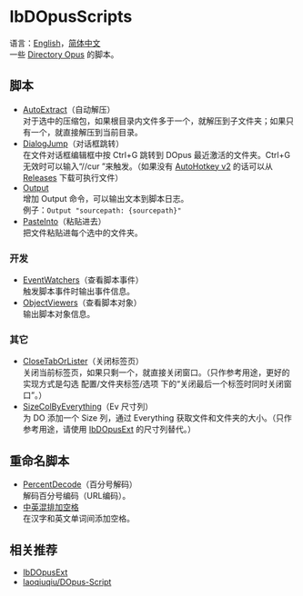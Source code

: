 # IbDOpusScripts
语言：[English](README.md)，[简体中文](README.zh-Hans.md)  
一些 [Directory Opus](https://github.com/Chaoses-Ib/DirectoryOpus) 的脚本。

## 脚本
* [AutoExtract](AutoExtract.js)（自动解压）  
对于选中的压缩包，如果根目录内文件多于一个，就解压到子文件夹；如果只有一个，就直接解压到当前目录。
* [DialogJump](DialogJump.ahk)（对话框跳转）  
在文件对话框编辑框中按 Ctrl+G 跳转到 DOpus 最近激活的文件夹。Ctrl+G 无效时可以输入“//cur ”来触发。（如果没有 [AutoHotkey v2](https://www.autohotkey.com/v2/) 的话可以从 [Releases](../../releases) 下载可执行文件）
* [Output](Output.ouc)  
增加 Output 命令，可以输出文本到脚本日志。  
例子：`Output "sourcepath: {sourcepath}"`
* [PasteInto](PasteInto.js)（粘贴进去）  
把文件粘贴进每个选中的文件夹。

### 开发
* [EventWatchers](EventWatchers)（查看脚本事件）  
触发脚本事件时输出事件信息。
* [ObjectViewers](ObjectViewers)（查看脚本对象）  
输出脚本对象信息。

### 其它
* [CloseTabOrLister](CloseTabOrLister.js)（关闭标签页）  
关闭当前标签页，如果只剩一个，就直接关闭窗口。（只作参考用途，更好的实现方式是勾选 配置/文件夹标签/选项 下的“关闭最后一个标签时同时关闭窗口”。）
* [SizeColByEverything](SizeColByEverything/README.zh-Hans.md)（Ev 尺寸列）  
为 DO 添加一个 Size 列，通过 Everything 获取文件和文件夹的大小。（只作参考用途，请使用 [IbDOpusExt](https://github.com/Chaoses-Ib/IbDOpusExt) 的尺寸列替代。）

## 重命名脚本
* [PercentDecode](Rename%20Scripts/PercentDecode.js)（百分号解码）  
  解码百分号编码（URL编码）。
* [中英混排加空格](Rename%20Scripts/中英混排加空格.js)  
  在汉字和英文单词间添加空格。

## 相关推荐
* [IbDOpusExt](https://github.com/Chaoses-Ib/IbDOpusExt)
* [laoqiuqiu/DOpus-Script](https://github.com/laoqiuqiu/DOpus-Script)